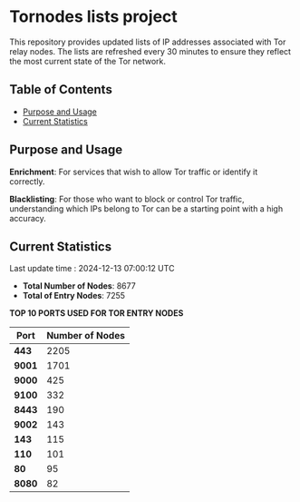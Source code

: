 # Tornodes lists project

This repository provides updated lists of IP addresses associated with Tor relay nodes. The lists are refreshed every 30 minutes to ensure they reflect the most current state of the Tor network.

## Table of Contents

- [Purpose and Usage](#purpose-and-usage)
- [Current Statistics](#current-statistics)


## Purpose and Usage

**Enrichment**: For services that wish to allow Tor traffic or identify it correctly.

**Blacklisting**: For those who want to block or control Tor traffic, understanding which IPs belong to Tor can be a starting point with a high accuracy.

## Current Statistics

Last update time : 2024-12-13 07:00:12 UTC

- **Total Number of Nodes**: 8677
- **Total of Entry Nodes**: 7255

**TOP 10 PORTS USED FOR TOR ENTRY NODES**

| **Port** | **Number of Nodes** |
|------|-----------------|
| **443**   | 2205  |
| **9001**   | 1701  |
| **9000**   | 425  |
| **9100**   | 332  |
| **8443**   | 190  |
| **9002**   | 143  |
| **143**   | 115  |
| **110**   | 101  |
| **80**   | 95  |
| **8080**   | 82  |

